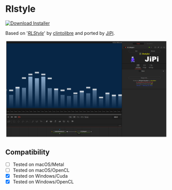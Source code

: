 # Rlstyle
[![Download Installer](https://img.shields.io/static/v1?label=Download&message=Rlstyle-Installer.lua&color=blue)](https://github.com/nmbr73/Shadertoys/releases/download/V1.1/Rlstyle-Installer.lua "Installer")

Based on '_[RLStyle](https://www.shadertoy.com/view/llXyzN)_' by [clintolibre](https://www.shadertoy.com/user/clintolibre) and ported by [JiPi](../../Site/Profiles/JiPi.md).

[![Thumbnail](Rlstyle.png)](https://www.shadertoy.com/view/llXyzN "View on Shadertoy.com")


## Compatibility
- [ ] Tested on macOS/Metal
- [ ] Tested on macOS/OpenCL
- [X] Tested on Windows/Cuda
- [X] Tested on Windows/OpenCL

